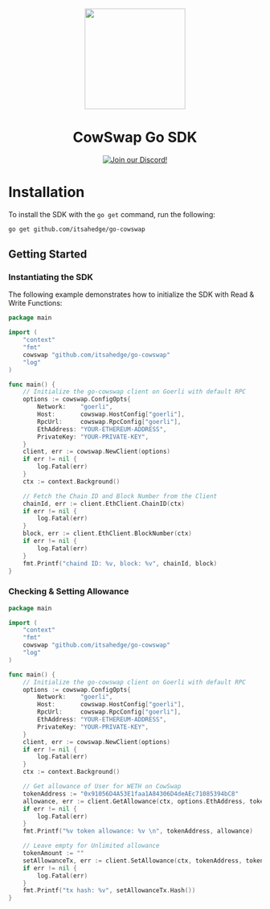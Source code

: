 <p align="center">
<br />
<a href="#"><img src="https://cow.fi/images/logo-light.svg" width="200" alt=""/></a>
<br />
</p>
<h1 align="center">CowSwap Go SDK</h1>
<p align="center">
<a href="https://discord.com/invite/cowprotocol"><img alt="Join our Discord!" src="https://img.shields.io/discord/869166959739170836.svg?color=7289da&label=discord&logo=discord&style=flat"/></a>
</p>

# Installation

To install the SDK with the `go get` command, run the following:

```bash
go get github.com/itsahedge/go-cowswap
```

## Getting Started


### Instantiating the SDK


The following example demonstrates how to initialize the SDK with Read & Write Functions:

```go
package main

import (
	"context"
	"fmt"
	cowswap "github.com/itsahedge/go-cowswap"
	"log"
)

func main() {
	// Initialize the go-cowswap client on Goerli with default RPC
	options := cowswap.ConfigOpts{
		Network:    "goerli",
		Host:       cowswap.HostConfig["goerli"],
		RpcUrl:     cowswap.RpcConfig["goerli"],
		EthAddress: "YOUR-ETHEREUM-ADDRESS",
		PrivateKey: "YOUR-PRIVATE-KEY",
	}
	client, err := cowswap.NewClient(options)
	if err != nil {
		log.Fatal(err)
	}
	ctx := context.Background()

	// Fetch the Chain ID and Block Number from the Client
	chainId, err := client.EthClient.ChainID(ctx)
	if err != nil {
		log.Fatal(err)
	}
	block, err := client.EthClient.BlockNumber(ctx)
	if err != nil {
		log.Fatal(err)
	}
	fmt.Printf("chaind ID: %v, block: %v", chainId, block)
}
```

### Checking & Setting Allowance

```go
package main

import (
	"context"
	"fmt"
	cowswap "github.com/itsahedge/go-cowswap"
	"log"
)

func main() {
	// Initialize the go-cowswap client on Goerli with default RPC
	options := cowswap.ConfigOpts{
		Network:    "goerli",
		Host:       cowswap.HostConfig["goerli"],
		RpcUrl:     cowswap.RpcConfig["goerli"],
		EthAddress: "YOUR-ETHEREUM-ADDRESS",
		PrivateKey: "YOUR-PRIVATE-KEY",
	}
	client, err := cowswap.NewClient(options)
	if err != nil {
		log.Fatal(err)
	}
	ctx := context.Background()

	// Get allowance of User for WETH on CowSwap
	tokenAddress := "0x91056D4A53E1faa1A84306D4deAEc71085394bC8"
	allowance, err := client.GetAllowance(ctx, options.EthAddress, tokenAddress)
	if err != nil {
		log.Fatal(err)
	}
	fmt.Printf("%v token allowance: %v \n", tokenAddress, allowance)

	// Leave empty for Unlimited allowance
	tokenAmount := ""
	setAllowanceTx, err := client.SetAllowance(ctx, tokenAddress, tokenAmount)
	if err != nil {
		log.Fatal(err)
	}
	fmt.Printf("tx hash: %v", setAllowanceTx.Hash())
}
```
